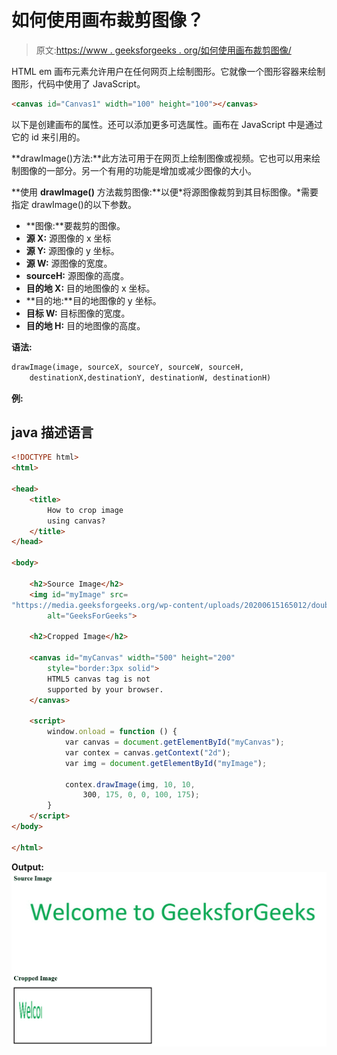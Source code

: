 # 如何使用画布裁剪图像？

> 原文:[https://www . geeksforgeeks . org/如何使用画布裁剪图像/](https://www.geeksforgeeks.org/how-to-crop-an-image-using-canvas/)

HTML em 画布元素允许用户在任何网页上绘制图形。它就像一个图形容器来绘制图形，代码中使用了 JavaScript。

```html
<canvas id="Canvas1" width="100" height="100"></canvas>
```

以下是创建画布的属性。还可以添加更多可选属性。画布在 JavaScript 中是通过它的 id 来引用的。

**drawImage()方法:**此方法可用于在网页上绘制图像或视频。它也可以用来绘制图像的一部分。另一个有用的功能是增加或减少图像的大小。

**使用 **drawImage()** 方法裁剪图像:**以便*将源图像裁剪到其目标图像。*需要指定 drawImage()的以下参数。

*   **图像:**要裁剪的图像。
*   **源 X:** 源图像的 x 坐标
*   **源 Y:** 源图像的 y 坐标。
*   **源 W:** 源图像的宽度。
*   **sourceH:** 源图像的高度。
*   **目的地 X:** 目的地图像的 x 坐标。
*   **目的地:**目的地图像的 y 坐标。
*   **目标 W:** 目标图像的宽度。
*   **目的地 H:** 目的地图像的高度。

**语法:**

```html
drawImage(image, sourceX, sourceY, sourceW, sourceH, 
    destinationX,destinationY, destinationW, destinationH)

```

**例:**

## java 描述语言

```html
<!DOCTYPE html>
<html>

<head>
    <title>
        How to crop image
        using canvas?
    </title>
</head>

<body>

    <h2>Source Image</h2>
    <img id="myImage" src=
"https://media.geeksforgeeks.org/wp-content/uploads/20200615165012/double_quotes.jpg"
        alt="GeeksForGeeks">

    <h2>Cropped Image</h2>

    <canvas id="myCanvas" width="500" height="200" 
        style="border:3px solid">
        HTML5 canvas tag is not 
        supported by your browser.
    </canvas>

    <script>
        window.onload = function () {
            var canvas = document.getElementById("myCanvas");
            var contex = canvas.getContext("2d");
            var img = document.getElementById("myImage");

            contex.drawImage(img, 10, 10, 
                300, 175, 0, 0, 100, 175);
        }
    </script>
</body>

</html>
```

**Output:**
![](img/7077c173a52364543c14748e244d05c4.png)